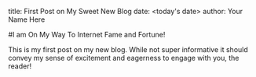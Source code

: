 title: First Post on My Sweet New Blog
date: <today's date>
author: Your Name Here

#I am On My Way To Internet Fame and Fortune!

This is my first post on my new blog. While not super informative it
should convey my sense of excitement and eagerness to engage with you,
the reader!